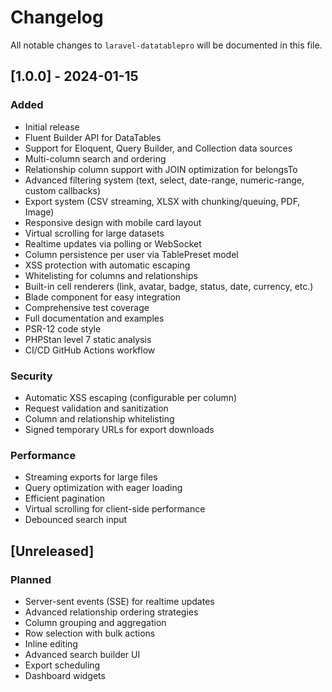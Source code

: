# Changelog

All notable changes to `laravel-datatablepro` will be documented in this file.

## [1.0.0] - 2024-01-15

### Added
- Initial release
- Fluent Builder API for DataTables
- Support for Eloquent, Query Builder, and Collection data sources
- Multi-column search and ordering
- Relationship column support with JOIN optimization for belongsTo
- Advanced filtering system (text, select, date-range, numeric-range, custom callbacks)
- Export system (CSV streaming, XLSX with chunking/queuing, PDF, Image)
- Responsive design with mobile card layout
- Virtual scrolling for large datasets
- Realtime updates via polling or WebSocket
- Column persistence per user via TablePreset model
- XSS protection with automatic escaping
- Whitelisting for columns and relationships
- Built-in cell renderers (link, avatar, badge, status, date, currency, etc.)
- Blade component for easy integration
- Comprehensive test coverage
- Full documentation and examples
- PSR-12 code style
- PHPStan level 7 static analysis
- CI/CD GitHub Actions workflow

### Security
- Automatic XSS escaping (configurable per column)
- Request validation and sanitization
- Column and relationship whitelisting
- Signed temporary URLs for export downloads

### Performance
- Streaming exports for large files
- Query optimization with eager loading
- Efficient pagination
- Virtual scrolling for client-side performance
- Debounced search input

## [Unreleased]

### Planned
- Server-sent events (SSE) for realtime updates
- Advanced relationship ordering strategies
- Column grouping and aggregation
- Row selection with bulk actions
- Inline editing
- Advanced search builder UI
- Export scheduling
- Dashboard widgets

